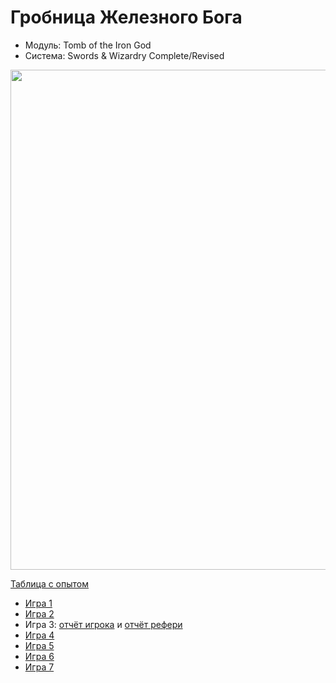 # Гробница Железного Бога

- Модуль: Tomb of the Iron God
- Система: Swords & Wizardry Complete/Revised

<a href="https://github.com/user-attachments/assets/fb177e88-57e9-4f2d-8956-5642c741f0a7" title="By William McAusland
(Outland Arts)">
    <img
    	src="https://github.com/user-attachments/assets/fb177e88-57e9-4f2d-8956-5642c741f0a7"
    	style="width:800px"
    />
</a>

<!--
<a href="">
	<img src="" style="width:800px" />
</a>
-->

[Таблица с опытом](https://docs.google.com/spreadsheets/d/1yASl3147_2OGgwzrFAkhPH7Z5859nlPujHwvchcab9k/edit?usp=sharing)

- [Игра 1](./2024-05-05-game-1.md)
- [Игра 2](./2024-05-11-game-2.md)
- Игра 3: [отчёт игрока](./2024-06-22-game-3.md) и [отчёт рефери](./2024-06-22-game-3--undefined.md)
- [Игра 4](./2024-06-30-game-4.md)
- [Игра 5](./2024-07-13-game-5.md)
- [Игра 6](./2024-07-21-game-6.md)
- [Игра 7](./2024-07-27-game-7.md)
